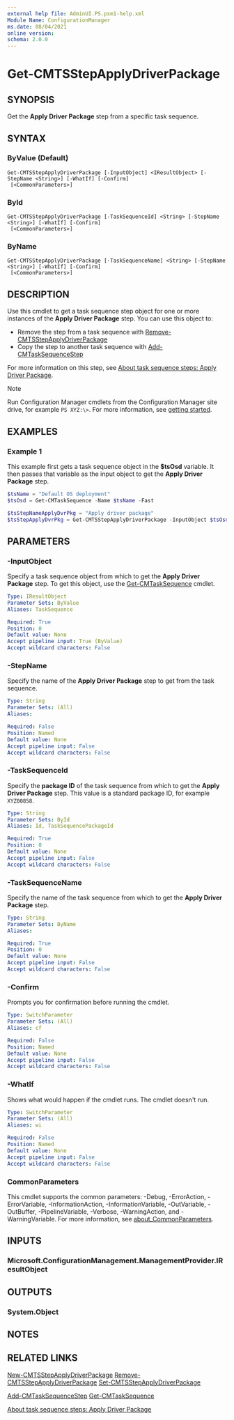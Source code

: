 ```yaml
---
external help file: AdminUI.PS.psm1-help.xml
Module Name: ConfigurationManager
ms.date: 08/04/2021
online version:
schema: 2.0.0
---
```


# Get-CMTSStepApplyDriverPackage

## SYNOPSIS

Get the **Apply Driver Package** step from a specific task sequence.

## SYNTAX

### ByValue (Default)
```
Get-CMTSStepApplyDriverPackage [-InputObject] <IResultObject> [-StepName <String>] [-WhatIf] [-Confirm]
 [<CommonParameters>]
```

### ById
```
Get-CMTSStepApplyDriverPackage [-TaskSequenceId] <String> [-StepName <String>] [-WhatIf] [-Confirm]
 [<CommonParameters>]
```

### ByName
```
Get-CMTSStepApplyDriverPackage [-TaskSequenceName] <String> [-StepName <String>] [-WhatIf] [-Confirm]
 [<CommonParameters>]
```

## DESCRIPTION

Use this cmdlet to get a task sequence step object for one or more instances of the **Apply Driver Package** step. You can use this object to:

- Remove the step from a task sequence with [Remove-CMTSStepApplyDriverPackage](Remove-CMTSStepApplyDriverPackage.md)
- Copy the step to another task sequence with [Add-CMTaskSequenceStep](Add-CMTaskSequenceStep.md)

For more information on this step, see [About task sequence steps: Apply Driver Package](/mem/configmgr/osd/understand/task-sequence-steps#BKMK_ApplyDriverPackage).

> [!NOTE]
> Run Configuration Manager cmdlets from the Configuration Manager site drive, for example `PS XYZ:\>`. For more information, see [getting started](/powershell/sccm/overview).

## EXAMPLES

### Example 1

This example first gets a task sequence object in the **$tsOsd** variable. It then passes that variable as the input object to get the **Apply Driver Package** step.

```powershell
$tsName = "Default OS deployment"
$tsOsd = Get-CMTaskSequence -Name $tsName -Fast

$tsStepNameApplyDvrPkg = "Apply driver package"
$tsStepApplyDvrPkg = Get-CMTSStepApplyDriverPackage -InputObject $tsOsd -StepName $tsStepNameApplyDvrPkg
```

## PARAMETERS

### -InputObject

Specify a task sequence object from which to get the **Apply Driver Package** step. To get this object, use the [Get-CMTaskSequence](Get-CMTaskSequence.md) cmdlet.

```yaml
Type: IResultObject
Parameter Sets: ByValue
Aliases: TaskSequence

Required: True
Position: 0
Default value: None
Accept pipeline input: True (ByValue)
Accept wildcard characters: False
```

### -StepName

Specify the name of the **Apply Driver Package** step to get from the task sequence.

```yaml
Type: String
Parameter Sets: (All)
Aliases:

Required: False
Position: Named
Default value: None
Accept pipeline input: False
Accept wildcard characters: False
```

### -TaskSequenceId

Specify the **package ID** of the task sequence from which to get the **Apply Driver Package** step. This value is a standard package ID, for example `XYZ00858`.

```yaml
Type: String
Parameter Sets: ById
Aliases: Id, TaskSequencePackageId

Required: True
Position: 0
Default value: None
Accept pipeline input: False
Accept wildcard characters: False
```

### -TaskSequenceName

Specify the name of the task sequence from which to get the **Apply Driver Package** step.

```yaml
Type: String
Parameter Sets: ByName
Aliases:

Required: True
Position: 0
Default value: None
Accept pipeline input: False
Accept wildcard characters: False
```

### -Confirm
Prompts you for confirmation before running the cmdlet.

```yaml
Type: SwitchParameter
Parameter Sets: (All)
Aliases: cf

Required: False
Position: Named
Default value: None
Accept pipeline input: False
Accept wildcard characters: False
```

### -WhatIf

Shows what would happen if the cmdlet runs. The cmdlet doesn't run.

```yaml
Type: SwitchParameter
Parameter Sets: (All)
Aliases: wi

Required: False
Position: Named
Default value: None
Accept pipeline input: False
Accept wildcard characters: False
```

### CommonParameters
This cmdlet supports the common parameters: -Debug, -ErrorAction, -ErrorVariable, -InformationAction, -InformationVariable, -OutVariable, -OutBuffer, -PipelineVariable, -Verbose, -WarningAction, and -WarningVariable. For more information, see [about_CommonParameters](http://go.microsoft.com/fwlink/?LinkID=113216).

## INPUTS

### Microsoft.ConfigurationManagement.ManagementProvider.IResultObject

## OUTPUTS

### System.Object

## NOTES

## RELATED LINKS

[New-CMTSStepApplyDriverPackage](New-CMTSStepApplyDriverPackage.md)
[Remove-CMTSStepApplyDriverPackage](Remove-CMTSStepApplyDriverPackage.md)
[Set-CMTSStepApplyDriverPackage](Set-CMTSStepApplyDriverPackage.md)

[Add-CMTaskSequenceStep](Add-CMTaskSequenceStep.md)
[Get-CMTaskSequence](Get-CMTaskSequence.md)

[About task sequence steps: Apply Driver Package](/mem/configmgr/osd/understand/task-sequence-steps#BKMK_ApplyDriverPackage)
